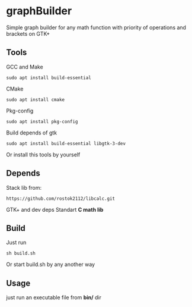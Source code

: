# graphBuilder
Simple graph builder for any math function with priority of operations and brackets on GTK+


## Tools

GCC and Make
```
sudo apt install build-essential
```
CMake
```
sudo apt install cmake
``` 
Pkg-config
``` 
sudo apt install pkg-config
``` 
Build depends of  gtk 
``` 
sudo apt install build-essential libgtk-3-dev
``` 
Or install this tools by yourself


## Depends

Stack lib from: 
```
https://github.com/rostok2112/libcalc.git
``` 
GTK+ and dev deps
Standart **C math lib** 

## Build

Just run 
```
sh build.sh 
```
Or start build.sh by any another way

## Usage 

just run an executable file from **bin/** dir 